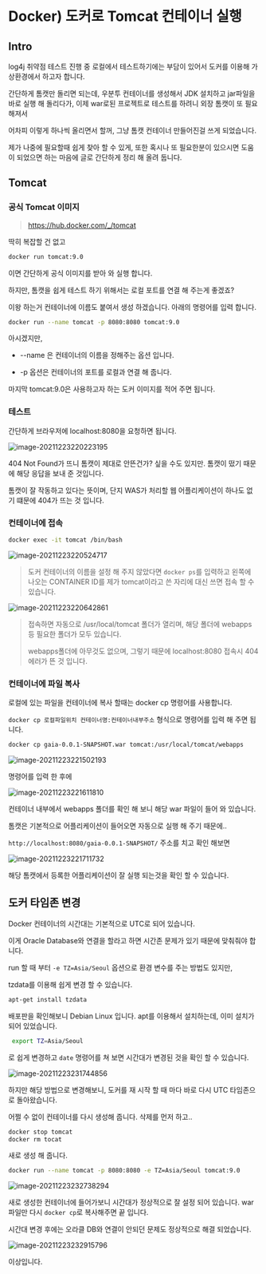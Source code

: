 # Docker) 도커로 Tomcat 컨테이너 실행

## Intro

log4j 취약점 테스트 진행 중 로컬에서 테스트하기에는 부담이 있어서 도커를 이용해 가상환경에서 하고자 합니다.

간단하게 톰캣만 돌리면 되는데, 우분투 컨테이너를 생성해서 JDK 설치하고 jar파일을 바로 실행 해 돌리다가, 이제 war로된 프로젝트로 테스트를 하려니 외장 톰캣이 또 필요해져서

어차피 이렇게 하나씩 올리면서 할꺼, 그냥 톰캣 컨테이너 만들어진걸 쓰게 되었습니다.

제가 나중에 필요할때 쉽게 찾아 할 수 있게, 또한 혹시나 또 필요한분이 있으시면 도움이 되었으면 하는 마음에 글로 간단하게 정리 해 올려 둡니다.

## Tomcat

### 공식 Tomcat 이미지

> https://hub.docker.com/_/tomcat

딱히 복잡할 건 없고

```zsh
docker run tomcat:9.0
```

이면 간단하게 공식 이미지를 받아 와 실행 합니다.

하지만,  톰캣을 쉽게 테스트 하기 위해서는 로컬 포트를 연결 해 주는게 좋겠죠?

이왕 하는거 컨테이너에 이름도 붙여서 생성 하겠습니다. 아래의 명령어를 입력 합니다.

```zsh
docker run --name tomcat -p 8080:8080 tomcat:9.0
```

아시겠지만,

- --name 은 컨테이너의 이름을 정해주는 옵션 입니다.

- -p 옵션은 컨테이너의 포트를 로컬과 연결 해 줍니다.

마지막 tomcat:9.0은 사용하고자 하는 도커 이미지를 적어 주면 됩니다.

### 테스트

간단하게 브라우저에 localhost:8080을 요청하면 됩니다. 

![image-20211223220223195](https://raw.githubusercontent.com/Shane-Park/mdblog/main/devops/docker/tomcat.assets/image-20211223220223195.png)

404 Not Found가 뜨니 톰캣이 제대로 안뜬건가? 싶을 수도 있지만. 톰캣이 떴기 때문에 해당 응답을 보내 준 것입니다.

톰캣이 잘 작동하고 있다는 뜻이며, 단지 WAS가 처리할 웹 어플리케이션이 하나도 없기 떄문에 404가 뜨는 것 입니다.

### 컨테이너에 접속

```zsh
docker exec -it tomcat /bin/bash
```

![image-20211223220524717](https://raw.githubusercontent.com/Shane-Park/mdblog/main/devops/docker/tomcat.assets/image-20211223220524717.png)

>  도커 컨테이너의 이름을 설정 해 주지 않았다면 `docker ps`를 입력하고 왼쪽에 나오는 CONTAINER ID를 제가  tomcat이라고 쓴 자리에 대신 쓰면 접속 할 수 있습니다.

![image-20211223220642861](https://raw.githubusercontent.com/Shane-Park/mdblog/main/devops/docker/tomcat.assets/image-20211223220642861.png)

> 접속하면 자동으로 /usr/local/tomcat 폴더가 열리며, 해당 폴더에 webapps 등 필요한 폴더가 모두 있습니다.
>
> webapps폴더에 아무것도 없으며, 그렇기 때문에 localhost:8080 접속시 404 에러가 뜬 것 입니다.

### 컨테이너에 파일 복사

로컬에 있는 파일을 컨테이너에 복사 할때는 docker cp 명령어를 사용합니다.

`docker cp 로컬파일위치 컨테이너명:컨테이너내부주소` 형식으로 명령어를 입력 해 주면 됩니다.

```zsh
docker cp gaia-0.0.1-SNAPSHOT.war tomcat:/usr/local/tomcat/webapps
```

![image-20211223221502193](https://raw.githubusercontent.com/Shane-Park/mdblog/main/devops/docker/tomcat.assets/image-20211223221502193.png)

명령어를 입력 한 후에

![image-20211223221611810](https://raw.githubusercontent.com/Shane-Park/mdblog/main/devops/docker/tomcat.assets/image-20211223221611810.png)

컨테이너 내부에서 webapps 폴더를 확인 해 보니 해당 war 파일이 들어 와 있습니다.

톰캣은 기본적으로 어플리케이션이 들어오면 자동으로 실행 해 주기 때문에..

`http://localhost:8080/gaia-0.0.1-SNAPSHOT/` 주소를 치고 확인 해보면

![image-20211223221711732](https://raw.githubusercontent.com/Shane-Park/mdblog/main/devops/docker/tomcat.assets/image-20211223221711732.png)

해당 톰캣에서 등록한 어플리케이션이 잘 실행 되는것을 확인 할 수 있습니다.

## 도커 타임존 변경

Docker 컨테이너의 시간대는 기본적으로 UTC로 되어 있습니다.

이게 Oracle Database와 연결을 할라고 하면 시간존 문제가 있기 때문에 맞춰줘야 합니다. 

run 할 때 부터 `-e TZ=Asia/Seoul` 옵션으로 환경 변수를 주는 방법도 있지만,

tzdata를 이용해 쉽게 변경 할 수 있습니다.

```zsh
apt-get install tzdata
```

배포판을 확인해보니 Debian Linux 입니다. apt를 이용해서 설치하는데, 이미 설치가 되어 있었습니다.

```zsh
 export TZ=Asia/Seoul
```

로 쉽게 변경하고 `date` 명령어를 쳐 보면 시간대가 변경된 것을 확인 할 수 있습니다.

![image-20211223231744856](https://raw.githubusercontent.com/Shane-Park/mdblog/main/devops/docker/tomcat.assets/image-20211223231744856.png)

하지만 해당 방법으로 변경해보니, 도커를 재 시작 할 때 마다 바로 다시 UTC 타임존으로 돌아왔습니다.

어쩔 수 없이 컨테이너를 다시 생성해 줍니다. 삭제를 먼저 하고..

```zsh
docker stop tomcat
docker rm tocat

```

새로 생성 해 줍니다.

```zsh
docker run --name tomcat -p 8080:8080 -e TZ=Asia/Seoul tomcat:9.0
```

![image-20211223232738294](https://raw.githubusercontent.com/Shane-Park/mdblog/main/devops/docker/tomcat.assets/image-20211223232738294.png)

새로 생성한 컨테이너에 들어가보니 시간대가 정상적으로 잘 설정 되어 있습니다. war파일만 다시 `docker cp`로 복사해주면 끝 입니다.

시간대 변경 후에는 오라클 DB와 연결이 안되던 문제도 정상적으로 해결 되었습니다.

![image-20211223232915796](https://raw.githubusercontent.com/Shane-Park/mdblog/main/devops/docker/tomcat.assets/image-20211223232915796.png)

이상입니다.

 